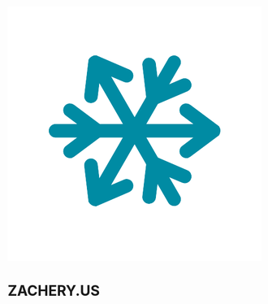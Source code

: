 <img src="https://github.com/cunninghamzachery/cunninghamzachery/blob/f50bf904c3c1c0cc610fed70e5011a438ffecfd7/mainlogo.png" alt="Image Description">

# ZACHERY.US

